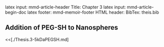 latex input:	mmd-article-header
Title:			Chapter 3
latex input:	mmd-article-begin-doc
latex footer:	mmd-memoir-footer
HTML header:	<script type="text/javascript" src="file:///Users/Theo/MathJax/MathJax.js?config=TeX-AMS-MML_HTMLorMML"></script>
BibTex:			theis.bib

## Addition of PEG-SH to Nanospheres ##
<<[./Thesis.3-5kDaPEGSH.md]